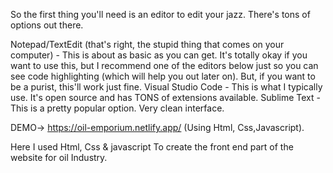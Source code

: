 So the first thing you'll need is an editor to edit your jazz. There's tons of options out there.

Notepad/TextEdit (that's right, the stupid thing that comes on your computer) - This is about as basic as you can get. It's totally okay if you want to use this, but I recommend one of the editors below just so you can see code highlighting (which will help you out later on). But, if you want to be a purist, this'll work just fine.
Visual Studio Code - This is what I typically use. It's open source and has TONS of extensions available.
Sublime Text - This is a pretty popular option. Very clean interface.

DEMO-> https://oil-emporium.netlify.app/ (Using Html, Css,Javascript).

Here I used Html, Css & javascript To create the front end part of the website for oil Industry.
